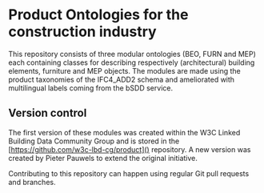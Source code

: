 # Product Ontologies for the construction industry

This repository consists of three modular ontologies (BEO, FURN and MEP) each containing classes for describing respectively (architectural) building elements, furniture and MEP objects. 
The modules are made using the product taxonomies of the IFC4_ADD2 schema and ameliorated with multilingual labels coming from the bSDD service.

## Version control
The first version of these modules was created within the W3C Linked Building Data Community Group and is stored in the [https://github.com/w3c-lbd-cg/product]() repository.
A new version was created by Pieter Pauwels to extend the original initiative.

Contributing to this repository can happen using regular Git pull requests and branches.
